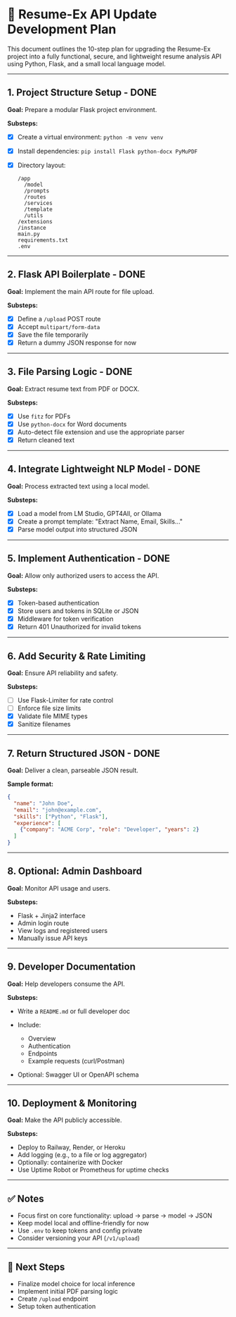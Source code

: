 # 📄 Resume-Ex API Update Development Plan

This document outlines the 10-step plan for upgrading the Resume-Ex project into a fully functional, secure, and lightweight resume analysis API using Python, Flask, and a small local language model.

---

## 1. Project Structure Setup - DONE
 
**Goal:** Prepare a modular Flask project environment.

**Substeps:**

- [x] Create a virtual environment: `python -m venv venv`
- [x] Install dependencies: `pip install Flask python-docx PyMuPDF`
- [x] Directory layout:

  ```
  /app
    /model
    /prompts
    /routes
    /services
    /template
    /utils
  /extensions
  /instance
  main.py
  requirements.txt
  .env
  ```

---

## 2. Flask API Boilerplate - DONE

**Goal:** Implement the main API route for file upload.

**Substeps:**

- [x] Define a `/upload` POST route
- [x] Accept `multipart/form-data`
- [x] Save the file temporarily
- [x] Return a dummy JSON response for now

---

## 3. File Parsing Logic - DONE

**Goal:** Extract resume text from PDF or DOCX.

**Substeps:**

- [x] Use `fitz` for PDFs
- [x] Use `python-docx` for Word documents
- [x] Auto-detect file extension and use the appropriate parser
- [x] Return cleaned text

---

## 4. Integrate Lightweight NLP Model - DONE

**Goal:** Process extracted text using a local model.

**Substeps:**

- [x] Load a model from LM Studio, GPT4All, or Ollama
- [x] Create a prompt template: "Extract Name, Email, Skills..."
- [x] Parse model output into structured JSON

---

## 5. Implement Authentication - DONE

**Goal:** Allow only authorized users to access the API.

**Substeps:**

- [x] Token-based authentication
- [x] Store users and tokens in SQLite or JSON
- [x] Middleware for token verification
- [x] Return 401 Unauthorized for invalid tokens

---

## 6. Add Security & Rate Limiting

**Goal:** Ensure API reliability and safety.

**Substeps:**

- [ ] Use Flask-Limiter for rate control
- [ ] Enforce file size limits
- [x] Validate file MIME types
- [x] Sanitize filenames

---

## 7. Return Structured JSON - DONE

**Goal:** Deliver a clean, parseable JSON result.

**Sample format:**

```json
{
  "name": "John Doe",
  "email": "john@example.com",
  "skills": ["Python", "Flask"],
  "experience": [
    {"company": "ACME Corp", "role": "Developer", "years": 2}
  ]
}
```

---

## 8. Optional: Admin Dashboard

**Goal:** Monitor API usage and users.

**Substeps:**

* Flask + Jinja2 interface
* Admin login route
* View logs and registered users
* Manually issue API keys

---

## 9. Developer Documentation

**Goal:** Help developers consume the API.

**Substeps:**

* Write a `README.md` or full developer doc
* Include:

  * Overview
  * Authentication
  * Endpoints
  * Example requests (curl/Postman)
* Optional: Swagger UI or OpenAPI schema

---

## 10. Deployment & Monitoring

**Goal:** Make the API publicly accessible.

**Substeps:**

* Deploy to Railway, Render, or Heroku
* Add logging (e.g., to a file or log aggregator)
* Optionally: containerize with Docker
* Use Uptime Robot or Prometheus for uptime checks

---

## ✅ Notes

* Focus first on core functionality: upload → parse → model → JSON
* Keep model local and offline-friendly for now
* Use `.env` to keep tokens and config private
* Consider versioning your API (`/v1/upload`)

---

## 📌 Next Steps

* Finalize model choice for local inference
* Implement initial PDF parsing logic
* Create `/upload` endpoint
* Setup token authentication
